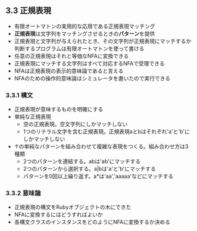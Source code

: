 ## 3.3 正規表現

- 有限オートマトンの実用的な応用である正規表現マッチング
- **正規表現**は文字列をマッチングさせるときの**パターン**を提供
- 正規表現と文字列が与えられたとき、その文字列が正規表現にマッチするか判断するプログラムは有限オートマトンを使って書ける
- 任意の正規表現はそれと等価なNFAに変換できる
- 正規表現にマッチする文字列はすべて対応するNFAで受理できる
- NFAは正規表現の表示的意味論であると言える
- NFAのための操作的意味論はシミュレータを書いたので実行できる

### 3.3.1 構文

- 正規表現が意味するものを明確にする
- 単純な正規表現
  - 空の正規表現。空文字列にしかマッチしない
  - 1つのリテラル文字を含む正規表現。正規表現aとbはそれぞれ'a'と'b'にしかマッチしない
- ↑の単純なパターンを組み合わせて複雑な表現をつくる。組み合わせ方は3種類
  - 2つのパターンを連結する。abは'ab'にマッチする
  - 2つのパターンから選択する。a|bは'a'と'b'にマッチする
  - パターンを0回以上繰り返す。a*は'aa','aaaaa'などにマッチする
  
### 3.3.2 意味論
- 正規表現の構文をRubyオブジェクトの木にできた
- NFAに変換するにはどうすればよいか
- 各構文クラスのインスタンスをどのようにNFAに変換するか決める
